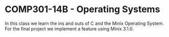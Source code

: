 COMP301-14B - Operating Systems
===============================

In this class we learn the ins and outs of C and the Minix Operating System.
For the final project we implement a feature using Minix 3.1.0.
